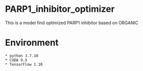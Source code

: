 # PARP1_inhibitor_optimizer
 This is a model find optimized PARP1 inhibitor based on ORGANIC
# Environment
    * python 3.7.10
    * CUDA 9.X
    * TensorFlow 1.10
